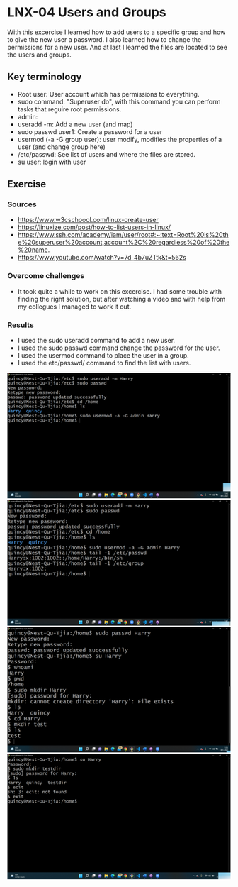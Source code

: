 # LNX-04 Users and Groups
With this excercise I learned how to add users to a specific group and how to give the new user a password. I also learned how to change the permissions for a new user. And at last I learned the files are located to see the users and groups.    

## Key terminology
- Root user: User account which has permissions to everything. 
- sudo command: "Superuser do", with this command you can perform tasks that reguire root permissions.
- admin: 
- useradd -m: Add a new user (and map)
- sudo passwd user1: Create a password for a user
- usermod (-a -G group user): user modify, modifies the properties of a user (and change group here)
- /etc/passwd: See list of users and where the files are stored.
- su user: login with user

## Exercise
### Sources
- https://www.w3cschoool.com/linux-create-user
- https://linuxize.com/post/how-to-list-users-in-linux/
- https://www.ssh.com/academy/iam/user/root#:~:text=Root%20is%20the%20superuser%20account,account%2C%20regardless%20of%20the%20name.
- https://www.youtube.com/watch?v=7d_4b7uZTtk&t=562s 

### Overcome challenges
- It took quite a while to work on this excercise. I had some trouble with finding the right solution, but after watching a video and with help from my collegues I managed to work it out. 
### Results
- I used the sudo useradd command to add a new user.
- I used the sudo passwd command change the password for the user.
- I used the usermod command to place the user in a group. 
- I used the etc/passwd/ command to find the list with users.

![LIN04](../00_includes/LIN04-1.png)
![LIN04](../00_includes/LIN04-2.png)
![LIN04](../00_includes/LIN04-3.png)
![LIN04](../00_includes/LIN04-4.png)
